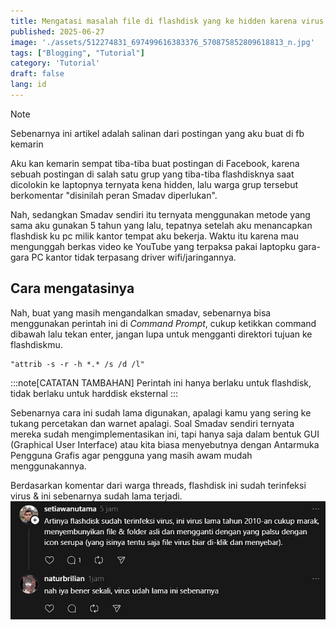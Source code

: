 ```yaml
---
title: Mengatasi masalah file di flashdisk yang ke hidden karena virus
published: 2025-06-27
image: './assets/512274831_697499616383376_570875852809618813_n.jpg'
tags: ["Blogging", "Tutorial"]
category: 'Tutorial'
draft: false 
lang: id
---
```


> [!NOTE]
> Sebenarnya ini artikel adalah salinan dari postingan yang aku buat di fb kemarin

Aku kan kemarin sempat tiba-tiba buat postingan di Facebook, karena sebuah postingan di salah satu grup yang tiba-tiba flashdisknya saat dicolokin ke laptopnya ternyata kena hidden, lalu warga grup tersebut berkomentar "disinilah peran Smadav diperlukan".

Nah, sedangkan Smadav sendiri itu ternyata menggunakan metode yang sama aku gunakan 5 tahun yang lalu, tepatnya setelah aku menancapkan flashdisk ku pc milik kantor tempat aku bekerja. Waktu itu karena mau mengunggah berkas video ke YouTube yang terpaksa pakai laptopku gara-gara PC kantor tidak terpasang driver wifi/jaringannya.

## Cara mengatasinya
Nah, buat yang masih mengandalkan smadav, sebenarnya bisa menggunakan perintah ini di *Command Prompt*, cukup ketikkan command dibawah lalu tekan enter, jangan lupa untuk mengganti direktori tujuan ke flashdiskmu.
```command
"attrib -s -r -h *.* /s /d /l"
```

:::note[CATATAN TAMBAHAN]
Perintah ini hanya berlaku untuk flashdisk, tidak berlaku untuk harddisk eksternal
:::

Sebenarnya cara ini sudah lama digunakan, apalagi kamu yang sering ke tukang percetakan dan warnet apalagi. Soal Smadav sendiri ternyata mereka sudah mengimplementasikan ini, tapi hanya saja dalam bentuk GUI (Graphical User Interface) atau kita biasa menyebutnya dengan Antarmuka Pengguna Grafis agar pengguna yang masih awam mudah menggunakannya.

Berdasarkan komentar dari warga threads, flashdisk ini sudah terinfeksi virus & ini sebenarnya sudah lama terjadi.
![image](./assets/2025-06-27-120724.png)



